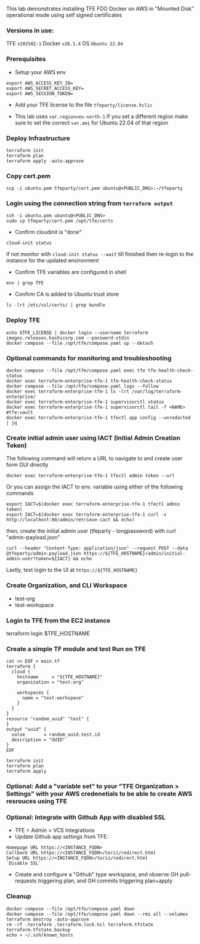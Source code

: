 This lab demonstrates installing TFE FDO Docker on AWS in "Mounted Disk" operational mode using self signed certificates

### Versions in use:
TFE `v202502-1`
Docker `v26.1.4`
OS `Ubuntu 22.04`

### Prerequisites
- Setup your AWS env
```
export AWS_ACCESS_KEY_ID=
export AWS_SECRET_ACCESS_KEY=
export AWS_SESSION_TOKEN=
```
- Add your TFE license to the file `tfeparty/license.hclic`

- This lab uses `var.region=eu-north-1` If you set a different region make sure to set the correct `var.ami` for Ubuntu 22.04 of that region

### Deploy Infrastructure
```
terraform init
terraform plan
terraform apply -auto-approve
```

### Copy cert.pem
```
scp -i ubuntu.pem tfeparty/cert.pem ubuntu@<PUBLIC_DNS>:~/tfeparty
```

### Login using the connection string from `terraform output`
```
ssh -i ubuntu.pem ubuntu@<PUBLIC_DNS>
sudo cp tfeparty/cert.pem /opt/tfe/certs
```
- Confirm cloudinit is "done"
```
cloud-init status
```
If not monitor with `cloud-init status --wait` till finished then re-login to the instance for the updated environment

- Confirm TFE variables are configured in shell
```
env | grep TFE
```
- Confirm CA is added to Ubuntu trust store
```
ls -lrt /etc/ssl/certs/ | grep bundle
```

### Deploy TFE
```
echo $TFE_LICENSE | docker login --username terraform images.releases.hashicorp.com --password-stdin
docker compose --file /opt/tfe/compose.yaml up --detach
```
### Optional commands for monitoring and troubleshooting
```
docker compose --file /opt/tfe/compose.yaml exec tfe tfe-health-check-status
docker exec terraform-enterprise-tfe-1 tfe-health-check-status
docker compose --file /opt/tfe/compose.yaml logs --follow
docker exec terraform-enterprise-tfe-1 ls -lrt /var/log/terraform-enterprise/
docker exec terraform-enterprise-tfe-1 supervisorctl status
docker exec terraform-enterprise-tfe-1 supervisorctl tail -f <NAME> #tfe:vault
docker exec terraform-enterprise-tfe-1 tfectl app config --unredacted | jq
```

### Create initial admin user using IACT (Initial Admin Creation Token)
The following command will return a URL to navigate to and create user form GUI directly
```
docker exec terraform-enterprise-tfe-1 tfectl admin token --url
```
Or you can assign the IACT to env. variable using either of the following commands
```
export IACT=$(docker exec terraform-enterprise-tfe-1 tfectl admin token)
export IACT=$(docker exec terraform-enterprise-tfe-1 curl -s http://localhost:80/admin/retrieve-iact && echo)
```
then, create the initial admin user (tfeparty - longpassword) with curl "admin-payload.json"
```
curl --header "Content-Type: application/json" --request POST --data @tfeparty/admin-payload.json https://${TFE_HOSTNAME}/admin/initial-admin-user?token=${IACT} && echo
```
Lastly, test login to the UI at `https://${TFE_HOSTNAME}`

### Create Organization, and CLI Workspace
- test-org
- test-workspace

### Login to TFE from the EC2 instance
terraform login $TFE_HOSTNAME

### Create a simple TF module and test Run on TFE
```
cat << EOF > main.tf
terraform {
  cloud {
    hostname     = "${TFE_HOSTNAME}"
    organization = "test-org"

    workspaces {
      name = "test-workspace"
    }
  }
}
resource "random_uuid" "test" {
}
output "uuid" {
  value       = random_uuid.test.id
  description = "UUID"
}
EOF

terraform init
terraform plan
terraform apply
```

### Optional: Add a "variable set" to your "TFE Organization > Settings" with your AWS credenetials to be able to create AWS resrouces using TFE

### Optional: Integrate with Github App with disabled SSL
- TFE > Admin > VCS Integrations
- Update Github app settings from TFE:
```
Homepage URL https://<INSTANCE_FQDN>
Callback URL https://<INSTANCE_FQDN>/torii/redirect.html
Setup URL https://<INSTANCE_FQDN>/torii/redirect.html
`Disable SSL`
```
- Create and configure a "Github" type workspace, and observe GH pull-requests triggering plan, and GH commits triggering plan+apply

### Cleanup
```
docker compose --file /opt/tfe/compose.yaml down
docker compose --file /opt/tfe/compose.yaml down --rmi all --volumes
terraform destroy -auto-approve
rm -rf .terraform .terraform.lock.hcl terraform.tfstate terraform.tfstate.backup
echo > ~/.ssh/known_hosts
```